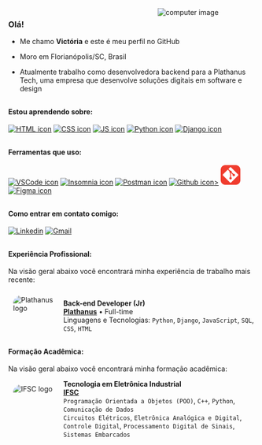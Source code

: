 <img src="https://media.giphy.com/media/scZPhLqaVOM1qG4lT9/giphy.gif" alt="computer image" min-width="400px" max-width="200px" width="200px" align="right">

### Olá!

- Me chamo **Victória** e este é meu perfil no GitHub

- Moro em Florianópolis/SC, Brasil

- Atualmente trabalho como desenvolvedora backend para a Plathanus Tech, uma empresa que desenvolve soluções digitais em software e design


##

#### Estou aprendendo sobre:

[<img height="40px" width="40px" alt="HTML icon" src="https://skillicons.dev/icons?i=html"/>](https://developer.mozilla.org/pt-BR/docs/Web/HTML)
[<img height="40px" width="40px" alt="CSS icon" src="https://skillicons.dev/icons?i=css"/>](https://developer.mozilla.org/pt-BR/docs/Web/CSS)
[<img height="40px" width="40px" alt="JS icon" src="https://skillicons.dev/icons?i=js"/>](https://developer.mozilla.org/pt-BR/docs/Web/JavaScript)
[<img height="40px" width="40px" alt="Python icon" src="https://skillicons.dev/icons?i=python"/>](https://www.python.org/)
[<img height="40px" width="40px" alt="Django icon" src="https://skillicons.dev/icons?i=django"/>](https://www.djangoproject.com/)

##

#### Ferramentas que uso:

[<img height="40px" width="40px" alt="VSCode icon" src="https://skillicons.dev/icons?i=vscode"/>](https://code.visualstudio.com)
[<img height="40px" width="40px" alt="Insomnia icon" src="https://i.postimg.cc/MHch4m7T/insomnia.png"/>](https://insomnia.rest)
[<img height="40px" width="40px" alt="Postman icon" src="https://i.postimg.cc/QNyBTNVk/postman.png"/>](https://www.postman.com)
[<img height="40px" width="40px" alt="Github icon" src="https://skillicons.dev/icons?i=github"/>>](https://github.com/)
[<img height="40px" width="40px" alt="Git icon" src="https://raw.githubusercontent.com/tandpfun/skill-icons/main/icons/Git.svg"/>](https://git-scm.com)
[<img height="40px" width="40px" alt="Figma icon" src="https://skillicons.dev/icons?i=figma"/>](https://www.figma.com)

##

#### Como entrar em contato comigo:

[<img alt="Linkedin" src="https://img.shields.io/badge/-linkedin-%230077B5?style=for-the-badge&logo=linkedin&logoColor=white"/>](https://www.linkedin.com/in/vicfabriss/)
[<img alt="Gmail" src="https://img.shields.io/badge/-Gmail-%23333?style=for-the-badge&logo=gmail&logoColor=white"/>](mailto:vicfabriss@gmail.com)

##

#### Experiência Profissional:

Na visão geral abaixo você encontrará minha experiência de trabalho mais recente:

[<img style='border-radius:15px;margin:10px' align="left" height="92px" width="92px" alt="Plathanus logo" src="https://scontent.fnvt6-1.fna.fbcdn.net/v/t39.30808-6/324745389_560888945918492_8665472453244659335_n.jpg?stp=cp6_dst-jpg&_nc_cat=105&ccb=1-7&_nc_sid=5f2048&_nc_ohc=yztOHVMZWGgAX-lZ_Nw&_nc_ht=scontent.fnvt6-1.fna&oh=00_AfCPVcCYjioDgdBx7R3x25kovkE8VCesLv1nHeBD0vGhcw&oe=65610BF2"/>](https://plathanus.com.br/)
\
**Back-end Developer (Jr)** \
[**Plathanus**](https://plathanus.com.br/) • Full-time \
Linguagens e Tecnologias: `Python`, `Django`, `JavaScript`, `SQL`, `CSS`, `HTML`

##

#### Formação Acadêmica:

Na visão geral abaixo você encontrará minha formação acadêmica:

[<img style='border-radius:15px;margin:10px' align="left" height="92px" width="92px" alt="IFSC logo" src="https://play-lh.googleusercontent.com/hUlzc-60QnJYZBCxx81qtVwyYlkKKhuyFlgeZ6Vp1k3R7alp_TqIkbfLiiww_pslYHc"/>](https://www.ifsc.edu.br/web/campus-florianopolis)

**Tecnologia em Eletrônica Industrial** \
[**IFSC**](https://www.ifsc.edu.br/web/campus-florianopolis) \
`Programação Orientada a Objetos (POO)`, `C++`, `Python`, `Comunicação de Dados`
<br/> `Circuitos Elétricos`, `Eletrônica Analógica e Digital`, `Controle Digital`, `Processamento Digital de Sinais`, `Sistemas Embarcados`

